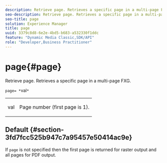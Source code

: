 ```yaml
---
description: Retrieve page. Retrieves a specific page in a multi-page FXG.
seo-description: Retrieve page. Retrieves a specific page in a multi-page FXG.
seo-title: page
solution: Experience Manager
title: page
uuid: 3379c8d8-6e2e-4bd5-b683-a532330f1ddc
feature: "Dynamic Media Classic,SDK/API"
role: "Developer,Business Practitioner"
---
```


# page{#page}

Retrieve page. Retrieves a specific page in a multi-page FXG.

 `page= *`val`*`

<table id="simpletable_E92560F812B64A36A3D108CA7DEED5AC"> 
 <tr class="strow"> 
  <td class="stentry"> <p><span class="codeph"> <span class="varname"> val</span></span> </p> </td> 
  <td class="stentry"> <p>Page number (first page is 1). </p></td> 
 </tr> 
</table>

## Default {#section-3fd7fcc525b947c7a95457e50414ac9e}

If `page` is not specified then the first page is returned for raster output and all pages for PDF output. 
